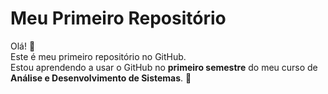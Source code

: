 # Meu Primeiro Repositório

Olá! 👋  
Este é meu primeiro repositório no GitHub.  
Estou aprendendo a usar o GitHub no **primeiro semestre** do meu curso de **Análise e Desenvolvimento de Sistemas**. 🚀
